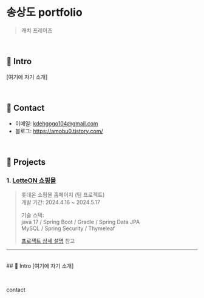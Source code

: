 # 송상도 portfolio
> 캐치 프레이즈

</br>

## 📌 Intro
[여기에 자기 소개]

</br>

## 📌 Contact
- 이메일: kdehgogo104@gmail.com
- 블로그: https://amobu0.tistory.com/

</br>

## 📌 Projects
### 1. [LotteON 쇼핑몰](https://github.com/green-lotte2/lotteon-team4)
>롯데온 쇼핑몰 홈페이지 (팀 프로젝트)</br>
>개발 기간: 2024.4.16 ~ 2024.5.17
>
>기슬 스택: </br>
>java 17 / Spring Boot / Gradle / Spring Data JPA </br>
>MySQL / Spring Security / Thymeleaf
>
>[프로젝트 상세 설명](https://github.com/green-lotte2/lotteon-team4) 참고
>
---



</br>## 📌 Intro
[여기에 자기 소개]

</br>




contact

